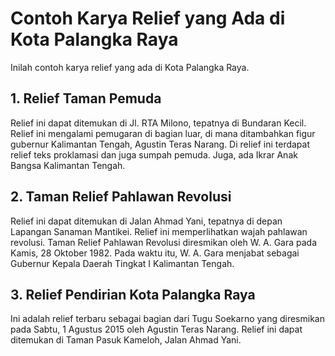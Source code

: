 # Contoh Karya Relief yang Ada di Kota Palangka Raya

Inilah contoh karya relief yang ada di Kota Palangka Raya.

## 1. Relief Taman Pemuda

Relief ini dapat ditemukan di Jl. RTA Milono, tepatnya di Bundaran Kecil. Relief ini mengalami pemugaran di bagian luar, di mana ditambahkan figur gubernur Kalimantan Tengah, Agustin Teras Narang. Di relief ini terdapat relief teks proklamasi dan juga sumpah pemuda. Juga, ada Ikrar Anak Bangsa Kalimantan Tengah.

## 2. Taman Relief Pahlawan Revolusi

Relief ini dapat ditemukan di Jalan Ahmad Yani, tepatnya di depan Lapangan Sanaman Mantikei. Relief ini memperlihatkan wajah pahlawan revolusi. Taman Relief Pahlawan Revolusi diresmikan oleh W. A. Gara pada Kamis, 28 Oktober 1982. Pada waktu itu, W. A. Gara menjabat sebagai Gubernur Kepala Daerah Tingkat I Kalimantan Tengah.

## 3. Relief Pendirian Kota Palangka Raya

Ini adalah relief terbaru sebagai bagian dari Tugu Soekarno yang diresmikan pada Sabtu, 1 Agustus 2015 oleh Agustin Teras Narang. Relief ini dapat ditemukan di Taman Pasuk Kameloh, Jalan Ahmad Yani.
